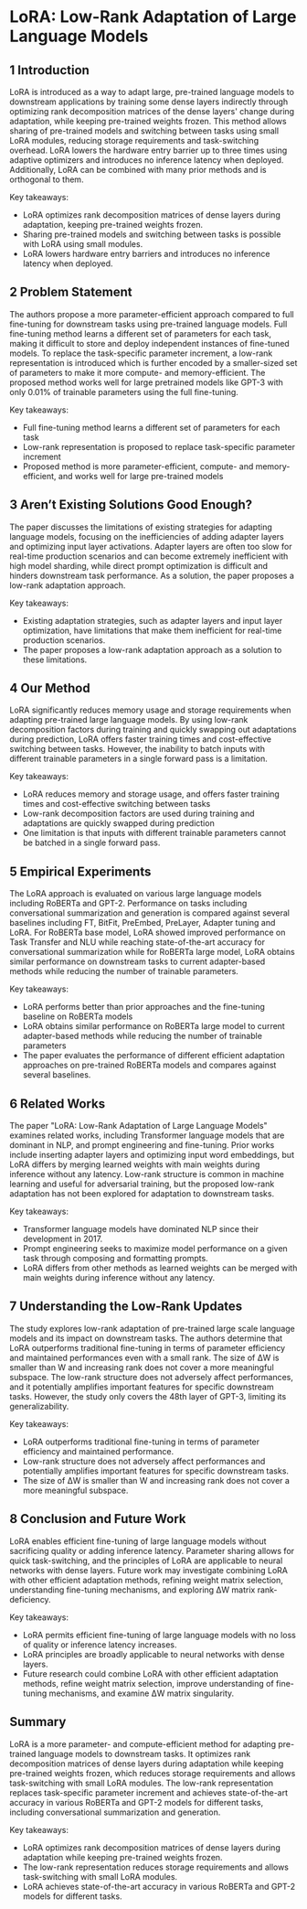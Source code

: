 # LoRA: Low-Rank Adaptation of Large Language Models
## 1 Introduction
LoRA is introduced as a way to adapt large, pre-trained language models to downstream applications by training some dense layers indirectly through optimizing rank decomposition matrices of the dense layers' change during adaptation, while keeping pre-trained weights frozen. This method allows sharing of pre-trained models and switching between tasks using small LoRA modules, reducing storage requirements and task-switching overhead. LoRA lowers the hardware entry barrier up to three times using adaptive optimizers and introduces no inference latency when deployed. Additionally, LoRA can be combined with many prior methods and is orthogonal to them.

Key takeaways:
* LoRA optimizes rank decomposition matrices of dense layers during adaptation, keeping pre-trained weights frozen.
* Sharing pre-trained models and switching between tasks is possible with LoRA using small modules.
* LoRA lowers hardware entry barriers and introduces no inference latency when deployed.

## 2 Problem Statement
The authors propose a more parameter-efficient approach compared to full fine-tuning for downstream tasks using pre-trained language models. Full fine-tuning method learns a different set of parameters for each task, making it difficult to store and deploy independent instances of fine-tuned models. To replace the task-specific parameter increment, a low-rank representation is introduced which is further encoded by a smaller-sized set of parameters to make it more compute- and memory-efficient. The proposed method works well for large pretrained models like GPT-3 with only 0.01% of trainable parameters using the full fine-tuning. 

Key takeaways:
* Full fine-tuning method learns a different set of parameters for each task
* Low-rank representation is proposed to replace task-specific parameter increment
* Proposed method is more parameter-efficient, compute- and memory-efficient, and works well for large pre-trained models

## 3 Aren’t Existing Solutions Good Enough?
The paper discusses the limitations of existing strategies for adapting language models, focusing on the inefficiencies of adding adapter layers and optimizing input layer activations. Adapter layers are often too slow for real-time production scenarios and can become extremely inefficient with high model sharding, while direct prompt optimization is difficult and hinders downstream task performance. As a solution, the paper proposes a low-rank adaptation approach.

Key takeaways:
* Existing adaptation strategies, such as adapter layers and input layer optimization, have limitations that make them inefficient for real-time production scenarios.
* The paper proposes a low-rank adaptation approach as a solution to these limitations.

## 4 Our Method
LoRA significantly reduces memory usage and storage requirements when adapting pre-trained large language models. By using low-rank decomposition factors during training and quickly swapping out adaptations during prediction, LoRA offers faster training times and cost-effective switching between tasks. However, the inability to batch inputs with different trainable parameters in a single forward pass is a limitation.
 
Key takeaways:
* LoRA reduces memory and storage usage, and offers faster training times and cost-effective switching between tasks
* Low-rank decomposition factors are used during training and adaptations are quickly swapped during prediction
* One limitation is that inputs with different trainable parameters cannot be batched in a single forward pass.

## 5 Empirical Experiments
The LoRA approach is evaluated on various large language models including RoBERTa and GPT-2. Performance on tasks including conversational summarization and generation is compared against several baselines including FT, BitFit, PreEmbed, PreLayer, Adapter tuning and LoRA. For RoBERTa base model, LoRA showed improved performance on Task Transfer and NLU while reaching state-of-the-art accuracy for conversational summarization while for RoBERTa large model, LoRA obtains similar performance on downstream tasks to current adapter-based methods while reducing the number of trainable parameters.

Key takeaways:
* LoRA performs better than prior approaches and the fine-tuning baseline on RoBERTa models
* LoRA obtains similar performance on RoBERTa large model to current adapter-based methods while reducing the number of trainable parameters
* The paper evaluates the performance of different efficient adaptation approaches on pre-trained RoBERTa models and compares against several baselines.

## 6 Related Works
The paper "LoRA: Low-Rank Adaptation of Large Language Models" examines related works, including Transformer language models that are dominant in NLP, and prompt engineering and fine-tuning. Prior works include inserting adapter layers and optimizing input word embeddings, but LoRA differs by merging learned weights with main weights during inference without any latency. Low-rank structure is common in machine learning and useful for adversarial training, but the proposed low-rank adaptation has not been explored for adaptation to downstream tasks.

Key takeaways:
* Transformer language models have dominated NLP since their development in 2017.
* Prompt engineering seeks to maximize model performance on a given task through composing and formatting prompts.
* LoRA differs from other methods as learned weights can be merged with main weights during inference without any latency.

## 7 Understanding the Low-Rank Updates
The study explores low-rank adaptation of pre-trained large scale language models and its impact on downstream tasks. The authors determine that LoRA outperforms traditional fine-tuning in terms of parameter efficiency and maintained performances even with a small rank. The size of ΔW is smaller than W and increasing rank does not cover a more meaningful subspace. The low-rank structure does not adversely affect performances, and it potentially amplifies important features for specific downstream tasks. However, the study only covers the 48th layer of GPT-3, limiting its generalizability. 

Key takeaways:
* LoRA outperforms traditional fine-tuning in terms of parameter efficiency and maintained performance.
* Low-rank structure does not adversely affect performances and potentially amplifies important features for specific downstream tasks.
* The size of ΔW is smaller than W and increasing rank does not cover a more meaningful subspace.

## 8 Conclusion and Future Work
LoRA enables efficient fine-tuning of large language models without sacrificing quality or adding inference latency. Parameter sharing allows for quick task-switching, and the principles of LoRA are applicable to neural networks with dense layers. Future work may investigate combining LoRA with other efficient adaptation methods, refining weight matrix selection, understanding fine-tuning mechanisms, and exploring ΔW matrix rank-deficiency.

Key takeaways:
* LoRA permits efficient fine-tuning of large language models with no loss of quality or inference latency increases.
* LoRA principles are broadly applicable to neural networks with dense layers.
* Future research could combine LoRA with other efficient adaptation methods, refine weight matrix selection, improve understanding of fine-tuning mechanisms, and examine ΔW matrix singularity.

## Summary
LoRA is a more parameter- and compute-efficient method for adapting pre-trained language models to downstream tasks. It optimizes rank decomposition matrices of dense layers during adaptation while keeping pre-trained weights frozen, which reduces storage requirements and allows task-switching with small LoRA modules. The low-rank representation replaces task-specific parameter increment and achieves state-of-the-art accuracy in various RoBERTa and GPT-2 models for different tasks, including conversational summarization and generation.

Key takeaways:
* LoRA optimizes rank decomposition matrices of dense layers during adaptation while keeping pre-trained weights frozen.
* The low-rank representation reduces storage requirements and allows task-switching with small LoRA modules.
* LoRA achieves state-of-the-art accuracy in various RoBERTa and GPT-2 models for different tasks.

